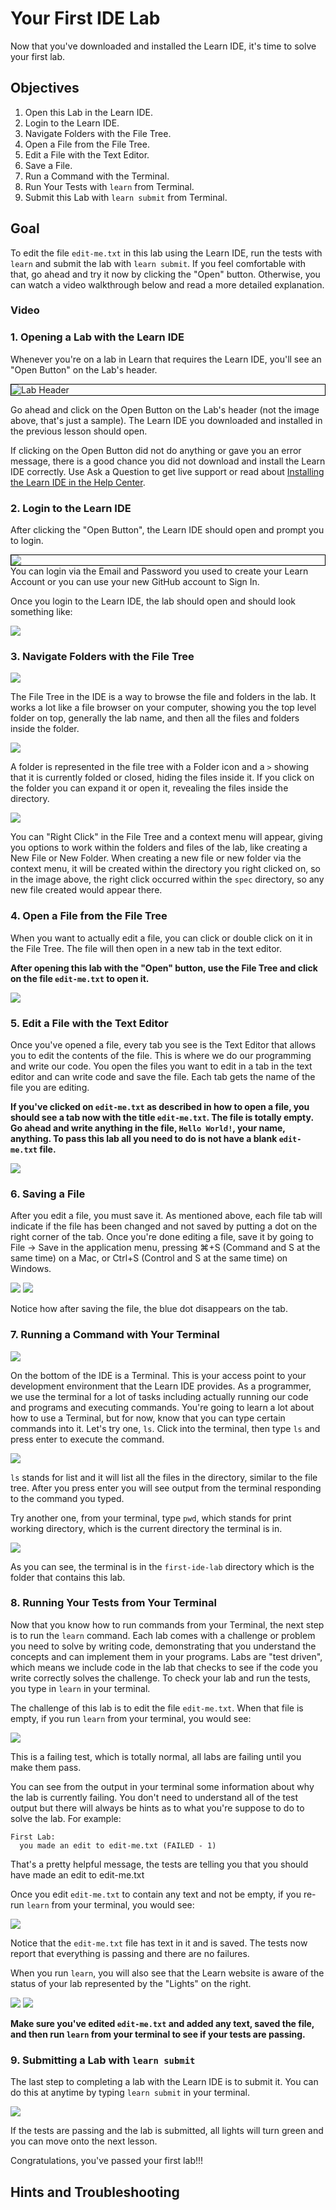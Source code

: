 # Your First IDE Lab

Now that you've downloaded and installed the Learn IDE, it's time to solve your first lab.

## Objectives

1. Open this Lab in the Learn IDE.
2. Login to the Learn IDE.
3. Navigate Folders with the File Tree.
4. Open a File from the File Tree.
5. Edit a File with the Text Editor.
6. Save a File.
7. Run a Command with the Terminal.
8. Run Your Tests with `learn` from Terminal.
9. Submit this Lab with `learn submit` from Terminal.

## Goal

To edit the file `edit-me.txt` in this lab using the Learn IDE, run the tests with `learn` and submit the lab with `learn submit`. If you feel comfortable with that, go ahead and try it now by clicking the "Open" button. Otherwise, you can watch a video walkthrough below and read a more detailed explanation.

### Video



### 1. Opening a Lab with the Learn IDE

Whenever you're on a lab in Learn that requires the Learn IDE, you'll see an "Open Button" on the Lab's header.

<img src="http://learn-co-videos.s3.amazonaws.com/learn-co-orientation/learn-sample-header.png" style="border: 1px solid #000; display: block" alt="Lab Header">

Go ahead and click on the Open Button on the Lab's header (not the image above, that's just a sample). The Learn IDE you downloaded and installed in the previous lesson should open.

If clicking on the Open Button did not do anything or gave you an error message, there is a good chance you did not download and install the Learn IDE correctly. Use Ask a Question to get live support or read about [Installing the Learn IDE in the Help Center](http://help.learn.co/the-learn-ide/ide-download-installation-and-set-up-tutorial).

### 2. Login to the Learn IDE

After clicking the "Open Button", the Learn IDE should open and prompt you to login.

<img src="http://learn-co-videos.s3.amazonaws.com/learn-co-orientation/learn-login.png" style="display: block; border: 1px solid #000">
You can login via the Email and Password you used to create your Learn Account or you can use your new GitHub account to Sign In.

Once you login to the Learn IDE, the lab should open and should look something like:

<img src="http://learn-co-videos.s3.amazonaws.com/learn-co-orientation/learn-ide.png" style="display: block"> <!-- This should be updated to reflect exactly what they'll see once this lab is deployed and should be scaled better to be less than 293kb -->

<!-- Add something about Open and not needing to login and the lights -->

### 3. Navigate Folders with the File Tree

<img src="http://learn-co-videos.s3.amazonaws.com/learn-co-orientation/learn-file-tree.png" style="display: block">

The File Tree in the IDE is a way to browse the file and folders in the lab. It works a lot like a file browser on your computer, showing you the top level folder on top, generally the lab name, and then all the files and folders inside the folder.

<img src="http://learn-co-videos.s3.amazonaws.com/learn-co-orientation/learn-expanded-tree.png" style="display: block">

A folder is represented in the file tree with a Folder icon and a `>` showing that it is currently folded or closed, hiding the files inside it. If you click on the folder you can expand it or open it, revealing the files inside the directory.

<img src="http://learn-co-videos.s3.amazonaws.com/learn-co-orientation/learn-context-menu.png" style="display: block">

You can "Right Click" in the File Tree and a context menu will appear, giving you options to work within the folders and files of the lab, like creating a New File or New Folder. When creating a new file or new folder via the context menu, it will be created within the directory you right clicked on, so in the image above, the right click occurred within the `spec` directory, so any new file created would appear there.

### 4. Open a File from the File Tree

When you want to actually edit a file, you can click or double click on it in the File Tree. The file will then open in a new tab in the text editor.

**After opening this lab with the "Open" button, use the File Tree and click on the file `edit-me.txt` to open it.**

<img src="http://learn-co-videos.s3.amazonaws.com/learn-co-orientation/opening-a-file.png" style="display: block">

### 5. Edit a File with the Text Editor

Once you've opened a file, every tab you see is the Text Editor that allows you to edit the contents of the file. This is where we do our programming and write our code. You open the files you want to edit in a tab in the text editor and can write code and save the file. Each tab gets the name of the file you are editing.

**If you've clicked on `edit-me.txt` as described in how to open a file, you should see a tab now with the title `edit-me.txt`. The file is totally empty. Go ahead and write anything in the file, `Hello World!`, your name, anything. To pass this lab all you need to do is not have a blank `edit-me.txt` file.**

<img src="http://learn-co-videos.s3.amazonaws.com/learn-co-orientation/editing-a-file.png" style="display: block">

### 6. Saving a File

After you edit a file, you must save it. As mentioned above, each file tab will indicate if the file has been changed and not saved by putting a dot on the right corner of the tab. Once you're done editing a file, save it by going to File -> Save in the application menu, pressing ⌘+S (Command and S at the same time) on a Mac, or Ctrl+S (Control and S at the same time) on Windows.

<img src="http://learn-co-videos.s3.amazonaws.com/learn-co-orientation/saving-a-file.png" style="display: inline">
<img src="http://learn-co-videos.s3.amazonaws.com/learn-co-orientation/saved-edited-file.png" style="display: inline">

Notice how after saving the file, the blue dot disappears on the tab.

### 7. Running a Command with Your Terminal

<img src="http://learn-co-videos.s3.amazonaws.com/learn-co-orientation/ide-terminal.png" style="display: block">

On the bottom of the IDE is a Terminal. This is your access point to your development environment that the Learn IDE provides. As a programmer, we use the terminal for a lot of tasks including actually running our code and programs and executing commands. You're going to learn a lot about how to use a Terminal, but for now, know that you can type certain commands into it. Let's try one, `ls`. Click into the terminal, then type `ls` and press enter to execute the command.

<img src="http://learn-co-videos.s3.amazonaws.com/learn-co-orientation/ls-terminal.png" style="display: block">

`ls` stands for list and it will list all the files in the directory, similar to the file tree. After you press enter you will see output from the terminal responding to the command you typed.

Try another one, from your terminal, type `pwd`, which stands for print working directory, which is the current directory the terminal is in.

<img src="http://learn-co-videos.s3.amazonaws.com/learn-co-orientation/pwd-terminal.png" style="display: block">

As you can see, the terminal is in the `first-ide-lab` directory which is the folder that contains this lab.

### 8. Running Your Tests from Your Terminal

Now that you know how to run commands from your Terminal, the next step is to run the `learn` command. Each lab comes with a challenge or problem you need to solve by writing code, demonstrating that you understand the concepts and can implement them in your programs. Labs are "test driven", which means we include code in the lab that checks to see if the code you write correctly solves the challenge. To check your lab and run the tests, you type in `learn` in your terminal.

The challenge of this lab is to edit the file `edit-me.txt`. When that file is empty, if you run `learn` from your terminal, you would see:

<img src="http://learn-co-videos.s3.amazonaws.com/learn-co-orientation/failing-test.png" style="display: block">

This is a failing test, which is totally normal, all labs are failing until you make them pass.

You can see from the output in your terminal some information about why the lab is currently failing. You don't need to understand all of the test output but there will always be hints as to what you're suppose to do to solve the lab. For example:

```
First Lab:
  you made an edit to edit-me.txt (FAILED - 1)
```

That's a pretty helpful message, the tests are telling you that you should have made an edit to edit-me.txt

Once you edit `edit-me.txt` to contain any text and not be empty, if you re-run `learn` from your terminal, you would see:

<img src="http://learn-co-videos.s3.amazonaws.com/learn-co-orientation/passing-test.png" style="display: block">

Notice that the `edit-me.txt` file has text in it and is saved. The tests now report that everything is passing and there are no failures.

When you run `learn`, you will also see that the Learn website is aware of the status of your lab represented by the "Lights" on the right.

<img src="http://learn-co-videos.s3.amazonaws.com/learn-co-orientation/failing-lights.png" style="display: inline">
<img src="http://learn-co-videos.s3.amazonaws.com/learn-co-orientation/passing-lights.png" style="display: inline">

**Make sure you've edited `edit-me.txt` and added any text, saved the file, and then run `learn` from your terminal to see if your tests are passing.**

### 9. Submitting a Lab with `learn submit`

The last step to completing a lab with the Learn IDE is to submit it. You can do this at anytime by typing `learn submit` in your terminal.

<img src="http://learn-co-videos.s3.amazonaws.com/learn-co-orientation/learn-submit.png" style="display: block">

If the tests are passing and the lab is submitted, all lights will turn green and you can move onto the next lesson.

Congratulations, you've passed your first lab!!!

## Hints and Troubleshooting
